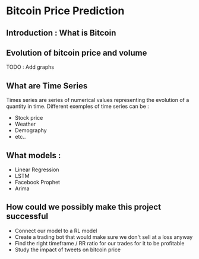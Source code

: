 # Bitcoin Price Prediction

## Introduction : What is Bitcoin 

## Evolution of bitcoin price and volume 

TODO : Add graphs

## What are Time Series 

Times series are series of numerical values representing the evolution of a quantity in time. Different exemples of time series can be : 
- Stock price 
- Weather 
- Demography 
- etc.. 

## What models : 
- Linear Regression 
- LSTM 
- Facebook Prophet 
- Arima 

## How could we possibly make this project successful 
- Connect our model to a RL model 
- Create a trading bot that would make sure we don't sell at a loss anyway
- Find the right timeframe / RR ratio for our trades for it to be profitable 
- Study the impact of tweets on bitcoin price


